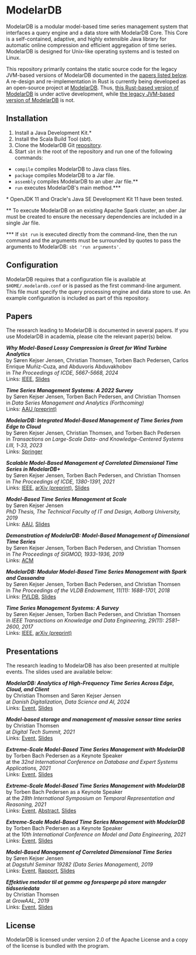 # ModelarDB
ModelarDB is a modular model-based time series management system that interfaces
a query engine and a data store with ModelarDB Core. This Core is a
self-contained, adaptive, and highly extensible Java library for automatic
online compression and efficient aggregation of time series. ModelarDB is
designed for Unix-like operating systems and is tested on Linux.

This repository primarily contains the static source code for the legacy
JVM-based versions of ModelarDB documented in the [papers listed
below](https://github.com/skejserjensen/ModelarDB#papers). A re-design and
re-implementation in Rust is currently being developed as an open-source project
at [ModelarDB](https://github.com/ModelarData/ModelarDB-RS). Thus, [this
Rust-based version of ModelarDB](https://github.com/ModelarData/ModelarDB-RS) is
under active development, while [the legacy JVM-based version of
ModelarDB](https://github.com/ModelarData/ModelarDB) is not.

## Installation
1. Install a Java Development Kit.\*
2. Install the Scala Build Tool (sbt).
3. Clone the ModelarDB Git [repository](https://github.com/skejserjensen/ModelarDB).
4. Start ``sbt`` in the root of the repository and run one of the following commands:

- `compile` compiles ModelarDB to Java class files.
- `package` compiles ModelarDB to a Jar file.
- `assembly` compiles ModelarDB to an uber Jar file.\*\*
- `run` executes ModelarDB's main method.\*\*\*

\* OpenJDK 11 and Oracle's Java SE Development Kit 11 have been tested.

\*\* To execute ModelarDB on an existing Apache Spark cluster, an uber Jar must
be created to ensure the necessary dependencies are included in a single Jar
file.

\*\*\* If ``sbt run`` is executed directly from the command-line, then the run
command and the arguments must be surrounded by quotes to pass the arguments to
ModelarDB: ``sbt 'run arguments'``.

## Configuration
ModelarDB requires that a configuration file is available at
`$HOME/.modelardb.conf` or is passed as the first command-line argument. This
file must specify the query processing engine and data store to use. An example
configuration is included as part of this repository.

## Papers
The research leading to ModelarDB is documented in several papers. If you use
ModelarDB in academia, please cite the relevant paper(s) below.

***Why Model-Based Lossy Compression is Great for Wind Turbine Analytics***\
by Søren Kejser Jensen, Christian Thomsen, Torben Bach Pedersen, Carlos Enrique Muñiz-Cuza, and Abduvoris Abduvakhobov\
in *The Proceedings of ICDE, 5667-5668, 2024*\
Links: [IEEE](https://ieeexplore.ieee.org/document/10597779), [Slides](slides/2024-05-16_ICDE.pdf)

***Time Series Management Systems: A 2022 Survey***\
by Søren Kejser Jensen, Torben Bach Pedersen, and Christian Thomsen\
in *Data Series Management and Analytics (Forthcoming)*\
Links: [AAU (preprint)](https://vbn.aau.dk/da/publications/time-series-management-systems-a-2022-survey)

***ModelarDB: Integrated Model-Based Management of Time Series from Edge to Cloud***\
by Søren Kejser Jensen, Christian Thomsen, and Torben Bach Pedersen\
in *Transactions on Large-Scale Data- and Knowledge-Centered Systems LIII, 1-33, 2023*\
Links: [Springer](https://link.springer.com/chapter/10.1007/978-3-662-66863-4_1)

***Scalable Model-Based Management of Correlated Dimensional Time Series in ModelarDB+***\
by Søren Kejser Jensen, Torben Bach Pedersen, and Christian Thomsen\
in *The Proceedings of ICDE, 1380-1391, 2021*\
Links: [IEEE](https://ieeexplore.ieee.org/document/9458830), [arXiv (preprint)](https://arxiv.org/abs/1903.10269), [Slides](slides/2021-04-22_ICDE.pdf)

***Model-Based Time Series Management at Scale***\
by Søren Kejser Jensen\
*PhD Thesis, The Technical Faculty of IT and Design, Aalborg University, 2019*\
Links: [AAU](https://vbn.aau.dk/en/publications/model-based-time-series-management-at-scale), [Slides](slides/2019-11-04_PhD-Defence.pdf)

***Demonstration of ModelarDB: Model-Based Management of Dimensional Time Series***\
by Søren Kejser Jensen, Torben Bach Pedersen, and Christian Thomsen\
in *The Proceedings of SIGMOD, 1933-1936, 2019*\
Links: [ACM](https://dl.acm.org/doi/10.1145/3299869.3320216)

***ModelarDB: Modular Model-Based Time Series Management with Spark and Cassandra***\
by Søren Kejser Jensen, Torben Bach Pedersen, and Christian Thomsen\
in *The Proceedings of the VLDB Endowment, 11(11): 1688-1701, 2018*\
Links: [PVLDB](http://www.vldb.org/pvldb/vol11/p1688-jensen.pdf), [Slides](slides/2018-08-29_PVLDB.pdf)

***Time Series Management Systems: A Survey***\
by Søren Kejser Jensen, Torben Bach Pedersen, and Christian Thomsen\
in *IEEE Transactions on Knowledge and Data Engineering, 29(11): 2581–2600, 2017*\
Links: [IEEE](https://ieeexplore.ieee.org/document/8012550/), [arXiv (preprint)](https://arxiv.org/abs/1710.01077)

## Presentations
The research leading to ModelarDB has also been presented at multiple events.
The slides used are available below:

***ModelarDB: Analytics of High-Frequency Time Series Across Edge, Cloud, and Client***\
by Christian Thomsen and Søren Kejser Jensen\
at *Danish Digitalization, Data Science and AI, 2024*\
Links: [Event](https://d3aconference.dk/), [Slides](slides/2024-10-23_D3A.pdf)

***Model-based storage and management of massive sensor time series***\
by Christian Thomsen\
at *Digital Tech Summit, 2021*\
Links: [Event](https://my.eventbuizz.com/event/digital-tech-summit-8890/detail), [Slides](slides/2021-12-01_DTS.pdf)

***Extreme-Scale Model-Based Time Series Management with ModelarDB***\
by Torben Bach Pedersen as a Keynote Speaker\
at the *32nd International Conference on Database and Expert Systems Applications, 2021*\
Links: [Event](http://www.dexa.org/previous/dexa2021/keynotes2021.html#keynote3), [Slides](slides/2021-09-30_DEXA-Keynote.pdf)

***Extreme-Scale Model-Based Time Series Management with ModelarDB***\
by Torben Bach Pedersen as a Keynote Speaker\
at the *28th International Symposium on Temporal Representation and Reasoning, 2021*\
Links: [Event](https://conference2.aau.at/event/61/page/46-time-2021), [Abstract](https://drops.dagstuhl.de/opus/volltexte/2021/14778/), [Slides](slides/2021-09-28_TIME-Keynote.pdf)

***Extreme-Scale Model-Based Time Series Management with ModelarDB***\
by Torben Bach Pedersen as a Keynote Speaker\
at the *10th International Conference on Model and Data Engineering, 2021*\
Links: [Event](https://cs.ttu.ee/events/medi2021/?page=keynotes), [Slides](slides/2021-06-21_MEDI-Keynote.pdf)

***Model-Based Management of Correlated Dimensional Time Series***\
by Søren Kejser Jensen\
at *Dagstuhl Seminar 19282 (Data Series Management), 2019*\
Links: [Event](https://www.dagstuhl.de/en/program/calendar/semhp/?semnr=19282), [Rapport](https://drops.dagstuhl.de/opus/volltexte/2019/11634/), [Slides](slides/2019-07-08_Dagstuhl-Seminar-19282.pdf)

***Effektive metoder til at gemme og forespørge på store mængder tidsseriedata***\
by Christian Thomsen\
at *GrowAAL, 2019*\
Links: [Event](https://infinit.dk/big-data/anvend-data-til-at-sikre-din-investering/), [Slides](slides/2019-05-07_GrowAAL.pdf)

## License
ModelarDB is licensed under version 2.0 of the Apache License and a copy of the
license is bundled with the program.
